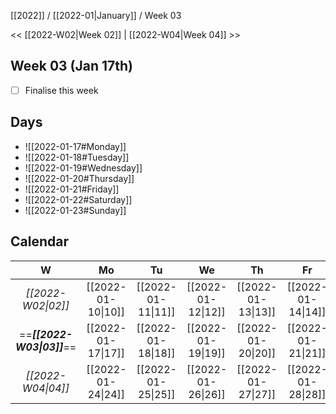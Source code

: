[[2022]] / [[2022-01|January]] / Week 03

<< [[2022-W02|Week 02]] | [[2022-W04|Week 04]] >>︎

## Week 03 (Jan 17th)
- [ ] Finalise this week


## Days
- ![[2022-01-17#Monday]]
- ![[2022-01-18#Tuesday]]
- ![[2022-01-19#Wednesday]]
- ![[2022-01-20#Thursday]]
- ![[2022-01-21#Friday]]
- ![[2022-01-22#Saturday]]
- ![[2022-01-23#Sunday]]

## Calendar
| W  | Mo | Tu | We | Th | Fr | Sa | Su |
|:--:|:--:|:--:|:--:|:--:|:--:|:--:|:--:|
| *[[2022-W02\|02]]* | [[2022-01-10\|10]] | [[2022-01-11\|11]] | [[2022-01-12\|12]] | [[2022-01-13\|13]] | [[2022-01-14\|14]] | [[2022-01-15\|15]] | [[2022-01-16\|16]] |
| ==***[[2022-W03\|03]]***== | [[2022-01-17\|17]] | [[2022-01-18\|18]] | [[2022-01-19\|19]] | [[2022-01-20\|20]] | [[2022-01-21\|21]] | [[2022-01-22\|22]] | [[2022-01-23\|23]] |
| *[[2022-W04\|04]]* | [[2022-01-24\|24]] | [[2022-01-25\|25]] | [[2022-01-26\|26]] | [[2022-01-27\|27]] | [[2022-01-28\|28]] | [[2022-01-29\|29]] | [[2022-01-30\|30]] |
